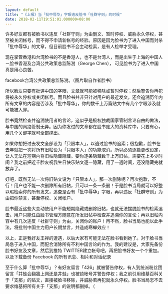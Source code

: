 ```yaml
---
layout: default
title: "《上报》当「批中辱华」字眼违反脸书「社群守则」的时候"
date: 2018-02-11T19:51:01.000000+08:00
---
```


许多好友都有被脸书以违反「社群守则」为由删文、暂时停权、威胁永久停权，甚至被关闭帐号，而不得不申请新帐号的经验。原因是因为脸书为了进入中国而封杀「批中辱华」的文章，但目前脸书不会主动检索，是有人检举才受理。

现在掌管香港和台湾脸书的不是香港人，也不是台湾人，而是出生于上海的中国人－脸书香港及台湾公共政策总监陈澍（George Chen）， 可见脸书为了进入中国真是用心良苦。


facebook台湾公共政策总监陈澍。（图片取自作者脸书）

所以脸友只要有批评中国的字眼，文章就可能被移除或暂时停权；然后警告你再犯将被永久停权或关闭帐号。而且脸书并非只针对用户的最近发文，还会追溯历年内所有文章的内容是否涉及「批中辱华」，你的数千上万篇贴文中有几个字眼涉及就可能被入罪。

脸书竟然检查并追溯使用者的言论，这似乎是极权独裁国家管制言论自由的做法，与中国的网路管制无异。因为你发过的文章都在脸书庞大的资料库中，只要有心，用几个关键字就可全部挖出。

如果你想把过去发文全部设为「只限本人」，以逃过脸书的追索；很抱歉，脸书在去年就把一次将所有旧帖设为「只限本人」的功能取消。所以必须逐篇更改设定，让人无法在短期内将旧帖隐藏隐藏。要你逐条隐藏数千上万旧帖，需要花上多少时间？我之前把近千脸友祝我生日快乐贴文逐一隐藏，用了一週时间，还没隐藏完就放弃了。

好吧，既然无法一次将旧贴文设为「只限本人」，那一次删除呢？再次抱歉，不行！用户也不能一次删除所有旧帖，只可以一条一条删！于是脸书当局就可以好整以暇检索你的所有发文，追查是否有「批中辱华」字眼，再以违反「社群守则」为由把你禁言，甚至停权、关闭帐户。

脸书最近这些大变动使用户不能短期隐藏或删除旧帖，也就无法摆脱脸书的检索追击。用户只能任由脸书管理方随意在所发旧帖中检查并追溯你的言论；再以旧帖内容中有几次违反「社群守则」为由，关闭你的账户！再不然，脸书当局也能以此手法，将批判中国主力用户长期禁言，并造成寒蝉效应！

以上，正是我好友王禅的遭遇，以后大家有可能无法在脸书看到她了。对于脸书当局急于进入中国，而配合消除所有不利中国言论的作为。我的建议是，大家先备份脸书好友及文章，然后到推特 TWITTER建立帐号吧，再把脸书好友一个个重加。以及下载备份 Facebook 的所有讯息、相片和对话纪录

至于什么算「批中辱华」？有好友留言「426」就被警告停权，有人到统派粉丝团留言「井蛙会翻牆上网还是井蛙」也被锁帐号并警告停权；我之前引用维基百科关于「支那」的贴文，直接被脸书移除，并威胁若再犯就永久停权。脸书当局怎不去要求维基把所有关于「支那」的说明都删掉。（

